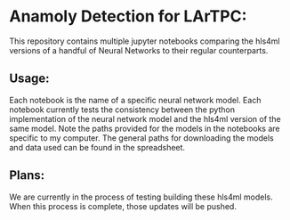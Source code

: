 # Anamoly Detection for LArTPC: 

This repository contains multiple jupyter notebooks comparing the hls4ml versions of a handful of Neural Networks to their regular counterparts.

## Usage:

Each notebook is the name of a specific neural network model. Each notebook currently tests the consistency between the python implementation of the neural network model and the hls4ml version of the same model. Note the paths provided for the models in the notebooks are specific to my computer. The general paths for downloading the models and data used can be found in the spreadsheet.

## Plans:

We are currently in the process of testing building these hls4ml models. When this process is complete, those updates will be pushed. 
